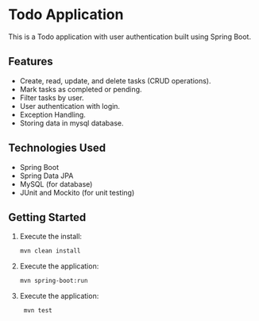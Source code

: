 # Todo Application

This is a Todo application with user authentication built using Spring Boot.

## Features

- Create, read, update, and delete tasks (CRUD operations).
- Mark tasks as completed or pending.
- Filter tasks by user.
- User authentication with login.
- Exception Handling.
- Storing data in mysql database.
 
## Technologies Used

- Spring Boot
- Spring Data JPA
- MySQL (for database)
- JUnit and Mockito (for unit testing)

## Getting Started
1. Execute the install:
   ```bash
   mvn clean install

2. Execute the application:
   ```bash
   mvn spring-boot:run

3. Execute the application:
   ```bash
    mvn test
